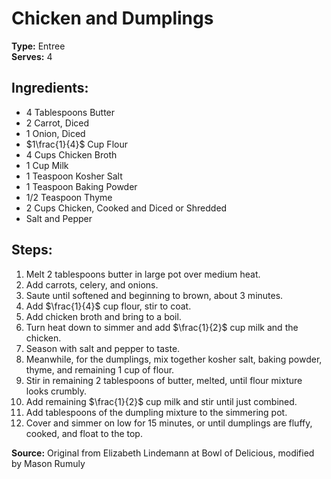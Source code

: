 # Chicken and Dumplings

**Type:** Entree\
**Serves:** 4

## Ingredients:
- 4 Tablespoons Butter
- 2 Carrot, Diced
- 1 Onion, Diced
- $1\frac{1}{4}$ Cup Flour
- 4 Cups Chicken Broth
- 1 Cup Milk
- 1 Teaspoon Kosher Salt
- 1 Teaspoon Baking Powder
- 1/2 Teaspoon Thyme
- 2 Cups Chicken, Cooked and Diced or Shredded
- Salt and Pepper

## Steps:
1. Melt 2 tablespoons butter in large pot over medium heat.
2. Add carrots, celery, and onions.
3. Saute until softened and beginning to brown, about 3 minutes.
4. Add $\frac{1}{4}$ cup flour, stir to coat.
5. Add chicken broth and bring to a boil.
6. Turn heat down to simmer and add $\frac{1}{2}$ cup milk and the chicken.
7. Season with salt and pepper to taste.
8. Meanwhile, for the dumplings, mix together kosher salt, baking powder, thyme, and remaining 1 cup of flour.
9. Stir in remaining 2 tablespoons of butter, melted, until flour mixture looks crumbly.
10. Add remaining $\frac{1}{2}$ cup milk and stir until just combined.
11. Add tablespoons of the dumpling mixture to the simmering pot.
12. Cover and simmer on low for 15 minutes, or until dumplings are fluffy, cooked, and float to the top.

**Source:** Original from Elizabeth Lindemann at Bowl of Delicious, modified by Mason Rumuly
